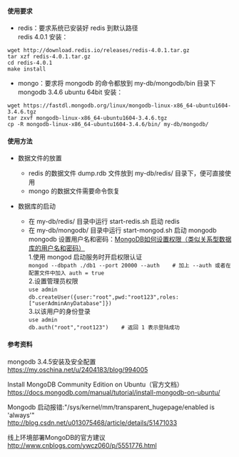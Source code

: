 #### 使用要求
* redis：要求系统已安装好 redis 到默认路径  
redis 4.0.1 安装：

```
wget http://download.redis.io/releases/redis-4.0.1.tar.gz
tar xzf redis-4.0.1.tar.gz
cd redis-4.0.1
make install
```
* mongo：要求将 mongodb 的命令都放到 my-db/mongodb/bin 目录下  
mongodb 3.4.6 ubuntu 64bit 安装：  

```
wget https://fastdl.mongodb.org/linux/mongodb-linux-x86_64-ubuntu1604-3.4.6.tgz
tar zxvf mongodb-linux-x86_64-ubuntu1604-3.4.6.tgz
cp -R mongodb-linux-x86_64-ubuntu1604-3.4.6/bin/ my-db/mongodb/
```

#### 使用方法
* 数据文件的放置  
    * redis 的数据文件 dump.rdb 文件放到 my-db/redis/ 目录下，便可直接使用  
    * mongo 的数据文件需要命令恢复

* 数据库的启动  
    * 在 my-db/redis/ 目录中运行 start-redis.sh 启动 redis  
    * 在 my-db/mongodb/ 目录中运行 start-mongod.sh 启动 mongodb  
mongodb 设置用户名和密码：[MongoDB如何设置权限（类似关系型数据库的用户名和密码）](http://www.cnblogs.com/itxiongwei/p/5520863.html)  
1.使用 mongod 启动服务时开启权限认证  
```mongod --dbpath ./db1 --port 20000 --auth    # 加上 --auth 或者在配置文件中加入 auth = true```  
2.设置管理员权限  
```use admin```  
```db.createUser({user:"root",pwd:"root123",roles:["userAdminAnyDatabase"]})```  
3.以该用户的身份登录  
```use admin```  
```db.auth("root","root123")    # 返回 1 表示登陆成功```

#### 参考资料
mongodb 3.4.5安装及安全配置  
https://my.oschina.net/u/2404183/blog/994005

Install MongoDB Community Edition on Ubuntu（官方文档）  
https://docs.mongodb.com/manual/tutorial/install-mongodb-on-ubuntu/

Mongodb 启动报错:"/sys/kernel/mm/transparent_hugepage/enabled is 'always'"  
http://blog.csdn.net/u013075468/article/details/51471033

线上环境部署MongoDB的官方建议  
http://www.cnblogs.com/ywcz060/p/5551776.html

